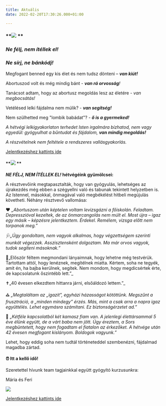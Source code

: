 ```yaml
---
title: Aktuális
date: 2022-02-20T17:30:26.000+01:00

---
```

###  **![](/uploads/2008julius-116.jpg)            **

### **_Ne félj, nem ítéllek el!_**

### **_Ne sírj, ne bánkódj!_**

Megfogant benned egy kis élet és nem tudsz dönteni – **_van kiút!_**

Abortuszod volt és még mindig bánt - **_van rá orvosság_**_!_

Tanácsot adtam, hogy az abortusz megoldás lesz az életére - _van megbocsátás!_

Vetélésed lelki fájdalma nem múlik? - **_van segítség!_**

Nem szülhetted meg "lombik babádat"? - **_ő is a gyermeked!_**

_A hétvégi lelkigyakorlaton terhedet Isten irgalmára bízhatod, nem vagy egyedül: gyógyulhat a bűntudat és fájdalom, **van mindig megoldás!**_

_A részvételnek nem feltétele a rendszeres vallásgyakorlás._

[Jelentkezéshez kattints ide](https://docs.google.com/forms/d/e/1FAIpQLSelGcU33X9XmPpw_vsGDoO09rN9m8KhA7Ym6EwkP0HtbU1ppA/viewform)

#### **![](/uploads/20190414_170518.jpg)                                     **

**_NE FÉLJ, NEM ÍTÉLLEK EL!_ hétvégéink gyümölcsei:**

A résztvevőink megtapasztalták, hogy van gyógyulás, lehetséges az újrakezdés még ebben a szégyellni való és tabunak tekintett helyzetben is. Az Istennel, másokkal, önmagával való megbékélést hitbeli megújulás követheti. Néhány résztvevő vallomása:

❤ _„Abortuszom után képtelen voltam levizsgázni a főiskolán. Feladtam. Depresszióval kezeltek, de az önmarcangolás nem múlt el. Most újra – igaz egy másik – képzésre jelentkeztem. Érdekel. Remélem, vizsga előtt nem torpanok meg.”_

_🩺„Úgy gondoltam, nem vagyok alkalmas, hogy végzettségem szerinti munkát végezzek. Asszisztensként dolgoztam. Ma már orvos vagyok, tudok segíteni másoknak.”_

🌼„Először féltem megmondani lányaimnak, hogy lehetne még testvérük. Tartottam attól, hogy lenéznek, megítélnek miatta. Kértem, soha ne tegyék, amit én, ha bajba kerülnek, segítek. Nem mondom, hogy megdicsértek érte, de kapcsolatunk őszintébb lett.”_

✝„40 évesen elkezdtem hittanra járni, elsőáldozó lettem.”_

⛪ _„Megtaláltam az „igazit”, egyházi házasságot kötöttünk. Megszűnt a frusztráció, a „minden mindegy” érzés. Más, mint a csak arra a napra igaz együttélés. Lehet egymásra számítani. Ez biztonságérzetet ad.”_

👩 _„Kétféle kapcsolatból két kamasz fiam van. A jelenlegi élettársammal 5 éve élünk együtt, de a várt baba nem jött. Úgy éreztem, a Sors megbüntetett, hogy nem fogadtam el fiatalon az érkezőket. A hétvége után 42 évesen megfogant kislányom. Boldogok vagyunk.”_

Lehet, hogy eddig soha nem tudtál történeteddel szembenézni, fájdalmad magadba zártad.

#### ⏰ Itt a kellő idő!

Szeretettel hívunk team tagjainkkal együtt gyógyító kurzusunkra:

Mária és Feri

![](/uploads/2022-04-28-05-1_mariabesnyo.png)

[Jelentkezéshez kattints ide](https://docs.google.com/forms/d/e/1FAIpQLSelGcU33X9XmPpw_vsGDoO09rN9m8KhA7Ym6EwkP0HtbU1ppA/viewform)
